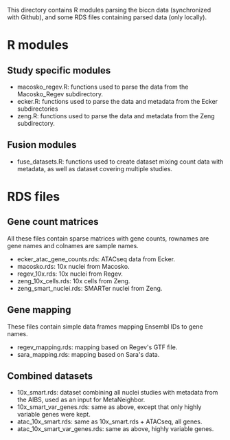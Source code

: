 
This directory contains R modules parsing the biccn data (synchronized with Github), and some RDS files containing parsed data (only locally).

# R modules

## Study specific modules
 - macosko_regev.R: functions used to parse the data from the Macosko_Regev subdirectory.
 - ecker.R: functions used to parse the data and metadata from the Ecker subdirectories
 - zeng.R: functions used to parse the data and metadata from the Zeng subdirectory.

## Fusion modules
 - fuse_datasets.R: functions used to create dataset mixing count data with metadata, as well as dataset covering multiple studies.


# RDS files

## Gene count matrices

All these files contain sparse matrices with gene counts, rownames are gene names and colnames are sample names.
 - ecker_atac_gene_counts.rds: ATACseq data from Ecker.
 - macosko.rds: 10x nuclei from Macosko.
 - regev_10x.rds: 10x nuclei from Regev.
 - zeng_10x_cells.rds: 10x cells from Zeng.
 - zeng_smart_nuclei.rds: SMARTer nuclei from Zeng.

## Gene mapping

These files contain simple data frames mapping Ensembl IDs to gene names.
 - regev_mapping.rds: mapping based on Regev's GTF file.
 - sara_mapping.rds: mapping based on Sara's data.

## Combined datasets

 - 10x_smart.rds: dataset combining all nuclei studies with metadata from the AIBS, used as an input for MetaNeighbor.
 - 10x_smart_var_genes.rds: same as above, except that only highly variable genes were kept.
 - atac_10x_smart.rds: same as 10x_smart.rds + ATACseq, all genes.
 - atac_10x_smart_var_genes.rds: same as above, highly variable genes.
